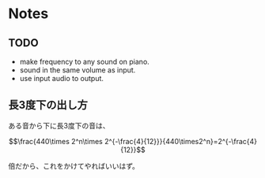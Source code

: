 # Notes

## TODO

* make frequency to any sound on piano.
* sound in the same volume as input.
* use input audio to output.

## 長3度下の出し方

ある音から下に長3度下の音は、

```math
\frac{440\times 2^n\times 2^{-\frac{4}{12}}}{440\times2^n}=2^{-\frac{4}{12}}
```

倍だから、これをかけてやればいいはず。
